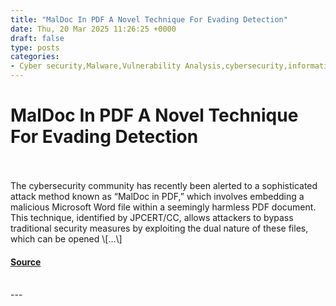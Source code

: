 ```yaml
---
title: "MalDoc In PDF A Novel Technique For Evading Detection"
date: Thu, 20 Mar 2025 11:26:25 +0000
draft: false
type: posts
categories: 
- Cyber security,Malware,Vulnerability Analysis,cybersecurity,informationsecurity,kalilinux,kalilinuxtools,MalDoc In PDF
---
```

# MalDoc In PDF A Novel Technique For Evading Detection

<br/>

<br/>
The cybersecurity community has recently been alerted to a sophisticated attack method known as “MalDoc in PDF,” which involves embedding a malicious Microsoft Word file within a seemingly harmless PDF document. This technique, identified by JPCERT/CC, allows attackers to bypass traditional security measures by exploiting the dual nature of these files, which can be opened \[…\]

#### [Source](https://kalilinuxtutorials.com/maldoc-in-pdf/)

<br/>
---
